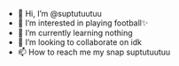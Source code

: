 - 👋 Hi, I’m @suptutuutuu
- 👀 I’m interested in playing football✨
- 🌱 I’m currently learning nothing
- 💞️ I’m looking to collaborate on idk
- 📫 How to reach me my snap suptutuutuu

<!---
suptutuutuu/suptutuutuu is a ✨ special ✨ repository because its `README.md` (this file) appears on your GitHub profile.
You can click the Preview link to take a look at your changes.
--->
